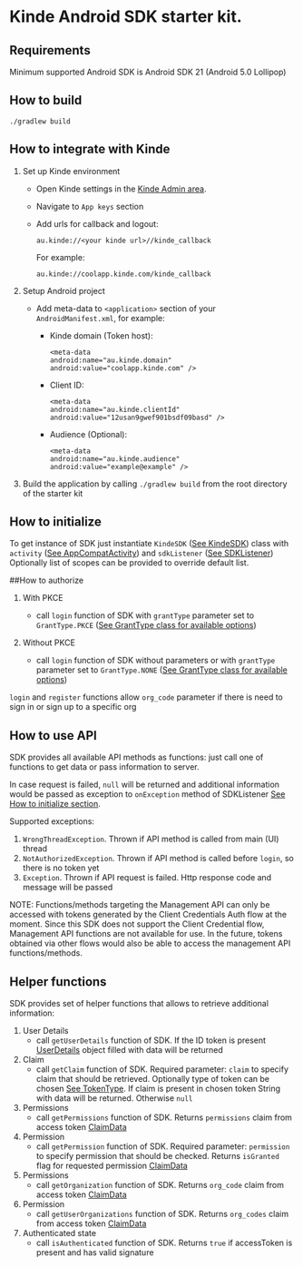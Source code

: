 # Kinde Android SDK starter kit.
## Requirements
Minimum supported Android SDK is Android SDK 21 (Android 5.0 Lollipop)

## How to build
```
./gradlew build
```


## How to integrate with Kinde
1. Set up Kinde environment
   - Open Kinde settings in the [Kinde Admin area](https://app.kinde.com).
   - Navigate to `App keys` section
   - Add urls for callback and logout:

         au.kinde://<your kinde url>//kinde_callback
      For example:

         au.kinde://coolapp.kinde.com/kinde_callback

2. Setup Android project

   - Add meta-data to `<application>` section of your `AndroidManifest.xml`, for example:
      * Kinde domain (Token host):

            <meta-data
            android:name="au.kinde.domain"
            android:value="coolapp.kinde.com" />

      * Client ID:

            <meta-data
            android:name="au.kinde.clientId"
            android:value="12usan9gwef901bsdf09basd" />

       * Audience (Optional):

             <meta-data
             android:name="au.kinde.audience"
             android:value="example@example" />

3. Build the application by calling `./gradlew build` from the root directory of the starter kit

## How to initialize
To get instance of SDK just instantiate `KindeSDK` ([See KindeSDK](/sdk/src/main/kotlin/au/kinde/sdk/KindeSDK.kt)) class with `activity` ([See AppCompatActivity](https://developer.android.com/reference/androidx/appcompat/app/AppCompatActivity)) and `sdkListener` ([See SDKListener](sdk/src/main/kotlin/au/kinde/sdk/SDKListener.kt))  
Optionally list of scopes can be provided to override default list.

##How to authorize
1. With PKCE
   - call `login` function of SDK with `grantType` parameter set to `GrantType.PKCE` ([See GrantType class for available options](sdk/src/main/java/au/kinde/sdk/GrantType.kt))

2. Without PKCE
   - call `login` function of SDK without parameters or with `grantType` parameter set to `GrantType.NONE` ([See GrantType class for available options](sdk/src/main/java/au/kinde/sdk/GrantType.kt))

`login` and `register` functions allow `org_code` parameter if there is need to sign in or sign up to a specific org
   
## How to use API
SDK provides all available API methods as functions: just call one of functions to get data or pass information to server.

In case request is failed, `null` will be returned and additional information would be passed as exception to `onException` method of SDKListener [See How to initialize section](#how-to-initialize).

Supported exceptions:
1. `WrongThreadException`. Thrown if API method is called from main (UI) thread
2. `NotAuthorizedException`. Thrown if API method is called before `login`, so there is no token yet
3. `Exception`. Thrown if API request is failed. Http response code and message will be passed

NOTE:
Functions/methods targeting the Management API can only be accessed with tokens generated by the Client Credentials Auth flow at the moment.
Since this SDK does not support the Client Credential flow, Management API functions are not available for use.
In the future, tokens obtained via other flows would also be able to access the management API functions/methods.

## Helper functions
SDK provides set of helper functions that allows to retrieve additional information:
1. User Details
    - call `getUserDetails` function of SDK. If the ID token is present [UserDetails](sdk/src/main/kotlin/au/kinde/sdk/model/UserDetails.kt) object filled with data will be returned
2. Claim
    - call `getClaim` function of SDK. Required parameter: `claim` to specify claim that should be retrieved. Optionally type of token can be chosen [See TokenType](sdk/src/main/kotlin/au/kinde/sdk/model/TokenType.kt). If claim is present in chosen token String with data will be returned. Otherwise `null`
3. Permissions
    - call `getPermissions` function of SDK. Returns `permissions` claim from access token [ClaimData](sdk/src/main/kotlin/au/kinde/sdk/model/ClaimData.kt)
4. Permission
    - call `getPermission` function of SDK. Required parameter: `permission` to specify permission that should be checked. Returns `isGranted` flag for requested permission [ClaimData](sdk/src/main/kotlin/au/kinde/sdk/model/ClaimData.kt)
5. Permissions
    - call `getOrganization` function of SDK. Returns `org_code` claim from access token [ClaimData](sdk/src/main/kotlin/au/kinde/sdk/model/ClaimData.kt)
6. Permission
    - call `getUserOrganizations` function of SDK. Returns `org_codes` claim from access token [ClaimData](sdk/src/main/kotlin/au/kinde/sdk/model/ClaimData.kt)
7. Authenticated state
    - call `isAuthenticated` function of SDK. Returns `true` if accessToken is present and has valid signature 
